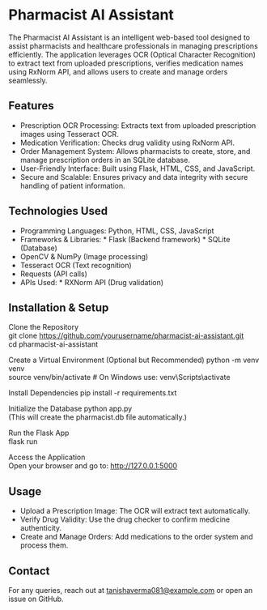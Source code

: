# Pharmacist AI Assistant
The Pharmacist AI Assistant is an intelligent web-based tool designed to assist pharmacists and healthcare professionals in managing prescriptions efficiently. The application leverages OCR (Optical Character Recognition) to extract text from uploaded prescriptions, verifies medication names using RxNorm API, and allows users to create and manage orders seamlessly.

## Features
* Prescription OCR Processing: Extracts text from uploaded prescription images using Tesseract OCR.
* Medication Verification: Checks drug validity using RxNorm API.
* Order Management System: Allows pharmacists to create, store, and manage prescription orders in an SQLite database.
* User-Friendly Interface: Built using Flask, HTML, CSS, and JavaScript.
* Secure and Scalable: Ensures privacy and data integrity with secure handling of patient information.

## Technologies Used
* Programming Languages: Python, HTML, CSS, JavaScript
* Frameworks & Libraries:
          * Flask (Backend framework)
          * SQLite (Database)
* OpenCV & NumPy (Image processing)
* Tesseract OCR (Text recognition)
* Requests (API calls)
* APIs Used:
          * RXNorm API (Drug validation)

## Installation & Setup
Clone the Repository<br>
git clone https://github.com/yourusername/pharmacist-ai-assistant.git<br>
cd pharmacist-ai-assistant

Create a Virtual Environment (Optional but Recommended)
python -m venv venv<br>
source venv/bin/activate  # On Windows use: venv\Scripts\activate<br>

Install Dependencies
pip install -r requirements.txt

Initialize the Database
python app.py<br>
(This will create the pharmacist.db file automatically.)

Run the Flask App<br>
flask run

Access the Application<br>
Open your browser and go to: http://127.0.0.1:5000

## Usage
* Upload a Prescription Image: The OCR will extract text automatically.
* Verify Drug Validity: Use the drug checker to confirm medicine authenticity.
* Create and Manage Orders: Add medications to the order system and process them.

## Contact
For any queries, reach out at tanishaverma081@example.com or open an issue on GitHub.
